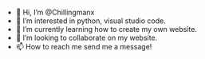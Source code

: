 - 👋 Hi, I’m @Chillingmanx
- 👀 I’m interested in python, visual studio code. 
- 🌱 I’m currently learning how to create my own website. 
- 💞️ I’m looking to collaborate on my website. 
- 📫 How to reach me send me a message!

<!---
Chillingmanx/Chillingmanx is a ✨ special ✨ repository because its `README.md` (this file) appears on your GitHub profile.
You can click the Preview link to take a look at your changes.
--->
